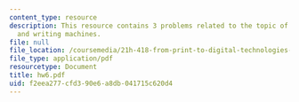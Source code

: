 ```yaml
---
content_type: resource
description: This resource contains 3 problems related to the topic of scripts, grooves,
  and writing machines.
file: null
file_location: /coursemedia/21h-418-from-print-to-digital-technologies-of-the-word-1450-present-fall-2005/f2eea277cfd390e6a8db041715c620d4_hw6.pdf
file_type: application/pdf
resourcetype: Document
title: hw6.pdf
uid: f2eea277-cfd3-90e6-a8db-041715c620d4
---
```

